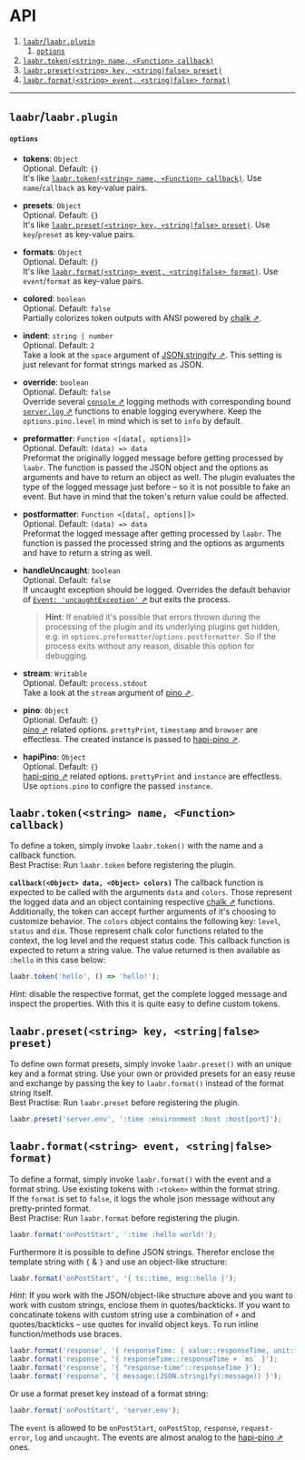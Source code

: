 # API

<!-- TOC -->

1. [`laabr`/`laabr.plugin`](#laabrlaabrplugin)
   1. [`options`](#options)
2. [`laabr.token(<string> name, <Function> callback)`](#laabrtokenstring-name-function-callback)
3. [`laabr.preset(<string> key, <string|false> preset)`](#laabrpresetstring-key-stringfalse-preset)
4. [`laabr.format(<string> event, <string|false> format)`](#laabrformatstring-event-stringfalse-format)

<!-- /TOC -->

---

## `laabr`/`laabr.plugin`

#### `options`

- **tokens**: `Object`<br/>
  Optional. Default: `{}`<br/>
  It's like [`laabr.token(<string> name, <Function> callback)`](#laabrtokenstring-name-function-callback). Use `name`/`callback` as key-value pairs.

- **presets**: `Object`<br/>
  Optional. Default: `{}`<br/>
  It's like [`laabr.preset(<string> key, <string|false> preset)`](#laabrpresetstring-key-stringfalse-preset). Use `key`/`preset` as key-value pairs.

- **formats**: `Object`<br/>
  Optional. Default: `{}`<br/>
  It's like [`laabr.format(<string> event, <string|false> format)`](#laabrformatstring-event-stringfalse-format). Use `event`/`format` as key-value pairs.

- **colored**: `boolean`<br/>
  Optional. Default: `false`<br/>
  Partially colorizes token outputs with ANSI powered by [chalk ⇗](https://github.com/chalk/chalk).

- **indent**: `string | number`<br/>
  Optional. Default: `2`<br/>
  Take a look at the `space` argument of [JSON.stringify ⇗](https://developer.mozilla.org/en/docs/Web/JavaScript/Reference/Global_Objects/JSON/stringify). This setting is just relevant for format strings marked as JSON.

- **override**: `boolean`<br/>
  Optional. Default: `false`<br/>
  Override several [`console` ⇗](https://developer.mozilla.org/en-US/docs/Web/API/Console) logging methods with corresponding bound [`server.log` ⇗](https://hapijs.com/api#serverlogtags-data-timestamp) functions to enable logging everywhere. Keep the `options.pino.level` in mind which is set to `info` by default.

- <strong id="preformatter">preformatter</strong>: `Function <[data[, options]]>`<br/>
  Optional. Default: `(data) => data`<br/>
  Preformat the originally logged message before getting processed by `laabr`. The function is passed the JSON object and the options as arguments and have to return an object as well. The plugin evaluates the type of the logged message just before – so it is not possible to fake an event. But have in mind that the token's return value could be affected.

- <strong id="postformatter">postformatter</strong>: `Function <[data[, options]]>`<br/>
  Optional. Default: `(data) => data`<br/>
  Preformat the logged message after getting processed by `laabr`. The function is passed the processed string and the options as arguments and have to return a string as well.

- **handleUncaught**: `boolean`<br/>
  Optional. Default: `false`<br/>
  If uncaught exception should be logged. Overrides the default behavior of [`Event: 'uncaughtException'` ⇗](https://nodejs.org/api/process.html#process_event_uncaughtexception) but exits the process.

  > **Hint**: If enabled it's possible that errors thrown during the processing of the plugin and its underlying plugins get hidden, e.g. in `options.preformatter`/`options.postformatter`. So if the process exits without any reason, disable this option for debugging.

- **stream**: `Writable`<br/>
  Optional. Default: `process.stdout`<br/>
  Take a look at the `stream` argument of [pino ⇗](https://github.com/pinojs/pino/blob/master/docs/API.md).

- **pino**: `Object`<br/>
  Optional. Default: `{}`<br/>
  [pino ⇗](https://github.com/pinojs/pino) related options. `prettyPrint`, `timestamp` and `browser` are effectless. The created instance is passed to [hapi-pino ⇗](https://github.com/pinojs/hapi-pino).

- **hapiPino**: `Object`<br/>
  Optional. Default: `{}`<br/>
  [hapi-pino ⇗](https://github.com/pinojs/hapi-pino) related options. `prettyPrint` and `instance` are effectless. Use `options.pino` to configre the passed `instance`.

## `laabr.token(<string> name, <Function> callback)`

To define a token, simply invoke `laabr.token()` with the name and a callback function.<br/>Best Practise: Run `laabr.token` before registering the plugin.

**`callback(<Object> data, <Object> colors)`**
The callback function is expected to be called with the arguments `data` and `colors`. Those represent the logged data and an object containing respective [chalk ⇗](https://github.com/chalk/chalk) functions. Additionally, the token can accept further arguments of it's choosing to customize behavior. The `colors` object contains the following key: `level`, `status` and `dim`. Those represent chalk color functions related to the context, the log level and the request status code. This callback function is expected to return a string value. The value returned is then available as `:hello` in this case below:

```js
laabr.token('hello', () => 'hello!');
```

_Hint:_ disable the respective format, get the complete logged message and inspect the properties. With this it is quite easy to define custom tokens.

## `laabr.preset(<string> key, <string|false> preset)`

To define own format presets, simply invoke `laabr.preset()` with an unique key and a format string. Use your own or provided presets for an easy reuse and exchange by passing the key to `laabr.format()` instead of the format string itself.<br/>Best Practise: Run `laabr.preset` before registering the plugin.

```js
laabr.preset('server.env', ':time :environment :host :host[port]');
```

## `laabr.format(<string> event, <string|false> format)`

To define a format, simply invoke `laabr.format()` with the event and a format string. Use existing tokens with `:<token>` within the format string.<br>
If the `format` is set to `false`, it logs the whole json message without any pretty-printed format.<br/>Best Practise: Run `laabr.format` before registering the plugin.

```js
laabr.format('onPostStart', ':time :hello world!');
```

Furthermore it is possible to define JSON strings. Therefor enclose the template string with `{` & `}` and use an object-like structure:

```js
laabr.format('onPostStart', '{ ts::time, msg::hello }');
```

_Hint_: If you work with the JSON/object-like structure above and you want to work with custom strings, enclose them in quotes/backticks. If you want to concatinate tokens with custom string use a combination of `+` and quotes/backticks – use quotes for invalid object keys. To run inline function/methods use braces.

```js
laabr.format('response', '{ responseTime: { value::responseTime, unit:`ms` }}');
laabr.format('response', '{ responseTime::responseTime + `ms` }');
laabr.format('response', '{ "response-time"::responseTime }');
laabr.format('response', '{ message:(JSON.stringify(:message)) }');
```

Or use a format preset key instead of a format string:

```js
laabr.format('onPostStart', 'server.env');
```

The `event` is allowed to be `onPostStart`, `onPostStop`, `response`, `request-error`, `log` and `uncaught`. The events are almost analog to the [hapi-pino ⇗](https://github.com/pinojs/hapi-pino) ones.
